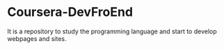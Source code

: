 # Coursera-DevFroEnd
It is a repository to study the programming language and start to develop webpages and sites.
